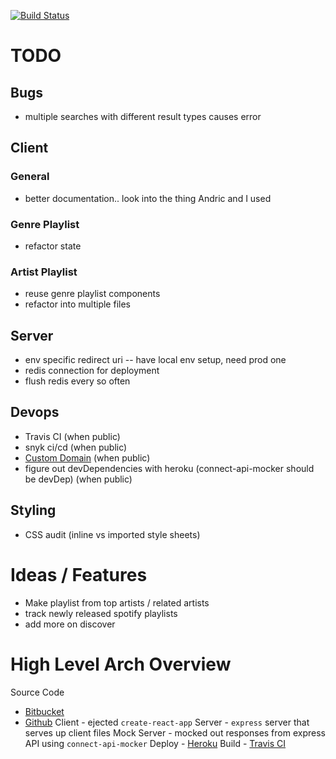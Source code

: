 [![Build Status](https://travis-ci.com/adamtwolfe/spotify.svg?token=2txtSqzFNyGWxtK6gzgr&branch=master)](https://travis-ci.com/adamtwolfe/spotify)

# TODO
## Bugs
- multiple searches with different result types causes error
## Client
### General
- better documentation.. look into the thing Andric and I used

### Genre Playlist
- refactor state

### Artist Playlist
- reuse genre playlist components
- refactor into multiple files

## Server
- env specific redirect uri -- have local env setup, need prod one
- redis connection for deployment
- flush redis every so often

## Devops
- Travis CI (when public)
- snyk ci/cd (when public)
- [Custom Domain](https://devcenter.heroku.com/articles/custom-domains) (when public)
- figure out devDependencies with heroku (connect-api-mocker should be devDep) (when public)

## Styling
- CSS audit (inline vs imported style sheets)

# Ideas / Features
- Make playlist from top artists / related artists
- track newly released spotify playlists
- add more on discover

# High Level Arch Overview
Source Code
- [Bitbucket](https://bitbucket.org/adamtwolfe/spotify/src/master/)
- [Github](https://github.com/adamtwolfe/spotify)
Client - ejected `create-react-app`
Server - `express` server that serves up client files
Mock Server - mocked out responses from express API using `connect-api-mocker`
Deploy - [Heroku](https://frozen-tor-75481.herokuapp.com/)
Build - [Travis CI](https://travis-ci.com/adamtwolfe/spotify)